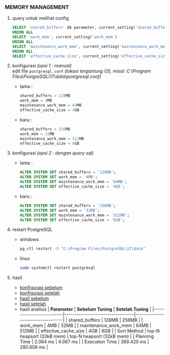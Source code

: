 ### MEMORY MANAGEMENT

1. query untuk melihat config
    ```sql
    SELECT 'shared_buffers' AS parameter, current_setting('shared_buffers') AS value
    UNION ALL
    SELECT 'work_mem', current_setting('work_mem')
    UNION ALL
    SELECT 'maintenance_work_mem', current_setting('maintenance_work_mem')
    UNION ALL
    SELECT 'effective_cache_size', current_setting('effective_cache_size');
    ```

2. konfigurasi *(opsi 1 : manual)*  
    edit file `postgresql.conf` *(lokasi tergantung OS, misal: C:\Program Files\PostgreSQL\17\data\postgresql.conf)*  
    - lama :
        ```sql
        shared_buffers = 128MB
        work_mem = 4MB
        maintenance_work_mem = 64MB
        effective_cache_size = 4GB
        ```
    - baru :
        ```sql
        shared_buffers = 256MB
        work_mem = 32MB
        maintenance_work_mem = 512MB
        effective_cache_size = 6GB
        ```

3. konfigurasi *(opsi 2 : dengan query sql)*  
    - lama :
        ```sql
        ALTER SYSTEM SET shared_buffers = '128MB';
        ALTER SYSTEM SET work_mem = '4MB';
        ALTER SYSTEM SET maintenance_work_mem = '64MB';
        ALTER SYSTEM SET effective_cache_size = '4GB';
        ```
    - baru :
        ```sql
        ALTER SYSTEM SET shared_buffers = '256MB';
        ALTER SYSTEM SET work_mem = '32MB';
        ALTER SYSTEM SET maintenance_work_mem = '512MB';
        ALTER SYSTEM SET effective_cache_size = '6GB';
        ```

4. restart PostgreSQL  
    - windows
        ```sh
        pg_ctl restart -D "C:\Program Files\PostgreSQL\17\data"
        ```
    - linux
        ```sh
        sudo systemctl restart postgresql
        ```

5. hasil
    - [konfigurasi sebelum](/image/memory_management/memory_konfigurasi_sebelum.png)
    - [konfigurasi setelah](/image/memory_management/memory_konfigurasi_setelah.png)
    - [hasil sebelum](/image/memory_management/memory_result_sebelum.png)
    - [hasil setelah](/image/memory_management/memory_result_setelah.png)
    - hasil analisis
        | **Parameter**            | **Sebelum Tuning**            | **Setelah Tuning**              |
        |--------------------------|----------------------------------|-----------------------------------|
        | shared_buffers | 128MB | 256MB |
        | work_mem | 4MB | 32MB |
        | maintenance_work_mem | 64MB | 512MB |
        | effective_cache_size | 4GB | 6GB |
        | Sort Method | top-N heapsort (33kB mem) | top-N heapsort (32kB mem) |
        | Planning Time | 2.064 ms | 4.067 ms |
        | Execution Time | 369.420 ms | 280.608 ms |